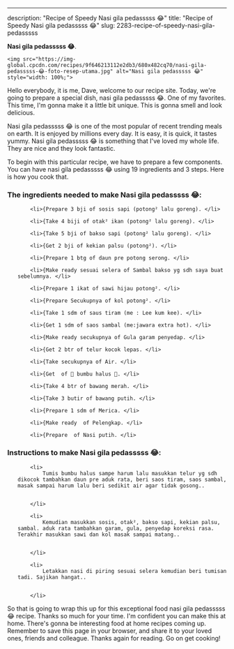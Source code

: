 ---
description: "Recipe of Speedy Nasi gila pedasssss 😂"
title: "Recipe of Speedy Nasi gila pedasssss 😂"
slug: 2283-recipe-of-speedy-nasi-gila-pedasssss

<p>
	<strong>Nasi gila pedasssss 😂</strong>. 
	
</p>
<p>
	
	<img src="https://img-global.cpcdn.com/recipes/9f646213112e2db3/680x482cq70/nasi-gila-pedasssss-😂-foto-resep-utama.jpg" alt="Nasi gila pedasssss 😂" style="width: 100%;">
	
	
</p>
<p>
	Hello everybody, it is me, Dave, welcome to our recipe site. Today, we're going to prepare a special dish, nasi gila pedasssss 😂. One of my favorites. This time, I'm gonna make it a little bit unique. This is gonna smell and look delicious.
</p>
	
<p>
	
</p>
<p>
	Nasi gila pedasssss 😂 is one of the most popular of recent trending meals on earth. It is enjoyed by millions every day. It is easy, it is quick, it tastes yummy. Nasi gila pedasssss 😂 is something that I've loved my whole life. They are nice and they look fantastic.
</p>

<p>
To begin with this particular recipe, we have to prepare a few components. You can have nasi gila pedasssss 😂 using 19 ingredients and 3 steps. Here is how you cook that.
</p>

<h3>The ingredients needed to make Nasi gila pedasssss 😂:</h3>

<ol>
	
		<li>{Prepare 3 bji of sosis sapi (potong² lalu goreng). </li>
	
		<li>{Take 4 biji of otak² ikan (potong² lalu goreng). </li>
	
		<li>{Take 5 bji of bakso sapi (potong² lalu goreng). </li>
	
		<li>{Get 2 bji of kekian palsu (potong²). </li>
	
		<li>{Prepare 1 btg of daun pre potong serong. </li>
	
		<li>{Make ready sesuai selera of Sambal bakso yg sdh saya buat sebelumnya. </li>
	
		<li>{Prepare 1 ikat of sawi hijau potong². </li>
	
		<li>{Prepare Secukupnya of kol potong². </li>
	
		<li>{Take 1 sdm of saus tiram (me : Lee kum kee). </li>
	
		<li>{Get 1 sdm of saos sambal (me:jawara extra hot). </li>
	
		<li>{Make ready secukupnya of Gula garam penyedap. </li>
	
		<li>{Get 2 btr of telur kocok lepas. </li>
	
		<li>{Take secukupnya of Air. </li>
	
		<li>{Get  of 🐤 bumbu halus 🐤. </li>
	
		<li>{Take 4 btr of bawang merah. </li>
	
		<li>{Take 3 butir of bawang putih. </li>
	
		<li>{Prepare 1 sdm of Merica. </li>
	
		<li>{Make ready  of Pelengkap. </li>
	
		<li>{Prepare  of Nasi putih. </li>
	
</ol>
<p>
	
</p>

<h3>Instructions to make Nasi gila pedasssss 😂:</h3>

<ol>
	
		<li>
			Tumis bumbu halus sampe harum lalu masukkan telur yg sdh dikocok tambahkan daun pre aduk rata, beri saos tiram, saos sambal, masak sampai harum lalu beri sedikit air agar tidak gosong..
			
			
		</li>
	
		<li>
			Kemudian masukkan sosis, otak², bakso sapi, kekian palsu, sambal. aduk rata tambahkan garam, gula, penyedap koreksi rasa. Terakhir masukkan sawi dan kol masak sampai matang..
			
			
		</li>
	
		<li>
			Letakkan nasi di piring sesuai selera kemudian beri tumisan tadi. Sajikan hangat..
			
			
		</li>
	
</ol>

<p>
	
</p>

<p>
	So that is going to wrap this up for this exceptional food nasi gila pedasssss 😂 recipe. Thanks so much for your time. I'm confident you can make this at home. There's gonna be interesting food at home recipes coming up. Remember to save this page in your browser, and share it to your loved ones, friends and colleague. Thanks again for reading. Go on get cooking!
</p>
